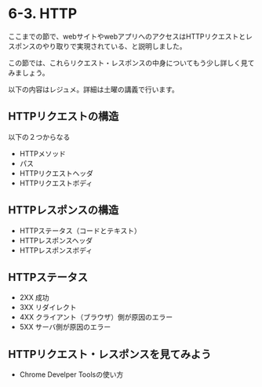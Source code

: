 # 6-3. HTTP
ここまでの節で、webサイトやwebアプリへのアクセスはHTTPリクエストとレスポンスのやり取りで実現されている、と説明しました。

この節では、これらリクエスト・レスポンスの中身についてもう少し詳しく見てみましょう。

以下の内容はレジュメ。詳細は土曜の講義で行います。

## HTTPリクエストの構造
以下の２つからなる
- HTTPメソッド
- パス
- HTTPリクエストヘッダ
- HTTPリクエストボディ

## HTTPレスポンスの構造
- HTTPステータス（コードとテキスト）
- HTTPレスポンスヘッダ
- HTTPレスポンスボディ

## HTTPステータス
- 2XX 成功
- 3XX リダイレクト
- 4XX クライアント（ブラウザ）側が原因のエラー
- 5XX サーバ側が原因のエラー

## HTTPリクエスト・レスポンスを見てみよう
- Chrome Develper Toolsの使い方
